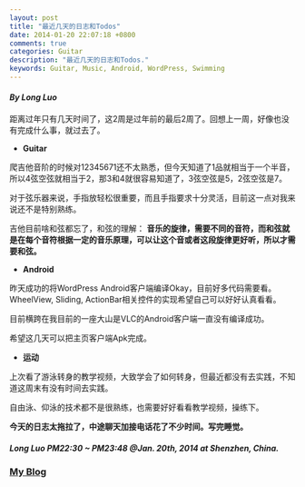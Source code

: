 ```yaml
---
layout: post
title: "最近几天的日志和Todos"
date: 2014-01-20 22:07:18 +0800
comments: true
categories: Guitar
description: "最近几天的日志和Todos."
keywords: Guitar, Music, Android, WordPress, Swimming
---
```


#### ***By Long Luo***

距离过年只有几天时间了，这2周是过年前的最后2周了。回想上一周，好像也没有完成什么事，就过去了。

- **Guitar**

爬吉他音阶的时候对12345671还不太熟悉，但今天知道了1品就相当于一个半音，所以4弦空弦就相当于2，那3和4就很容易知道了，3弦空弦是5，2弦空弦是7。

对于弦乐器来说，手指放轻松很重要，而且手指要求十分灵活，目前这一点对我来说还不是特别熟练。

吉他目前啥和弦都忘了，和弦的理解：
**音乐的旋律，需要不同的音符，而和弦就是在每个音符根据一定的音乐原理，可以让这个音或者这段旋律更好听，所以才需要和弦。**
<!--more-->
- **Android**

昨天成功的将WordPress Android客户端编译Okay，目前好多代码需要看。
WheelView, Sliding, ActionBar相关控件的实现希望自己可以好好认真看看。

目前横跨在我目前的一座大山是VLC的Android客户端一直没有编译成功。

希望这几天可以把主页客户端Apk完成。

- **运动**

上次看了游泳转身的教学视频，大致学会了如何转身，但最近都没有去实践，不知道这周末有没有时间去实践。

自由泳、仰泳的技术都不是很熟练，也需要好好看看教学视频，操练下。


**今天的日志太拖拉了，中途聊天加接电话花了不少时间。写完睡觉。**


#### ***Long Luo PM22:30 ~ PM23:48 @Jan. 20th, 2014 at Shenzhen, China.***

### [ My Blog ](http://www.imlongluo.com/blog "Blog")
